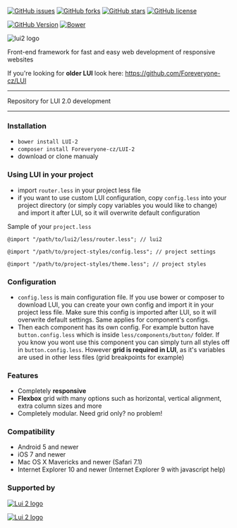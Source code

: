 [![GitHub issues](https://img.shields.io/github/issues/Foreveryone-cz/LUI-2.svg)](https://github.com/Foreveryone-cz/LUI-2/issues)
[![GitHub forks](https://img.shields.io/github/forks/Foreveryone-cz/LUI-2.svg)](https://github.com/Foreveryone-cz/LUI-2/network)
[![GitHub stars](https://img.shields.io/github/stars/Foreveryone-cz/LUI-2.svg)](https://github.com/Foreveryone-cz/LUI-2/stargazers)
[![GitHub license](https://img.shields.io/badge/license-MIT-blue.svg)](https://raw.githubusercontent.com/Foreveryone-cz/LUI-2/master/LICENSE)

[![GitHub Version](https://img.shields.io/badge/version-2.1.1-lightgrey.svg)](https://github.com/Foreveryone-cz/LUI-2/releases)
[![Bower](https://img.shields.io/bower/v/LUI-2.svg?maxAge=2592000)]()

![lui2 logo](http://less-ui.net/lui2_logo_medium.png)

Front-end framework for fast and easy web development of responsive websites

If you're looking for **older LUI** look here: https://github.com/Foreveryone-cz/LUI

---

Repository for LUI 2.0 development

---

### Installation
- `bower install LUI-2`
- `composer install Foreveryone-cz/LUI-2`
- download or clone manualy

### Using LUI in your project
- import `router.less` in your project less file
- if you want to use custom LUI configuration, copy `config.less` into your project directory (or simply copy variables you would like to change) and import it after LUI, so it will overwrite default configuration

Sample of your `project.less`
```less
@import "/path/to/lui2/less/router.less"; // lui2

@import "/path/to/project-styles/config.less"; // project settings

@import "/path/to/project-styles/theme.less"; // project styles
```

### Configuration
- `config.less` is main configuration file. If you use bower or composer to download LUI, you can create your own config and import it in your project less file. Make sure this config is imported after LUI, so it will overwrite default settings. Same applies for component's configs.
- Then each component has its own config. For example button have `button.config.less` which is inside `less/components/button/` folder. If you know you wont use this component  you can simply turn all styles off in `button.config.less`. However **grid is required in LUI**, as it's variables are used in other less files (grid breakpoints for example)


### Features
- Completely **responsive**
- **Flexbox** grid with many options such as horizontal, vertical alignment, extra column sizes and more
- Completely modular. Need grid only? no problem!

### Compatibility
- Android 5 and newer
- iOS 7 and newer
- Mac OS X Mavericks and newer (Safari 7.1)
- Internet Explorer 10 and newer (Internet Explorer 9 with javascript help)

### Supported by

[![Lui 2 logo](http://less-ui.net/browserstack_logo.png)](//browserstack.com)

[![Lui 2 logo](http://less-ui.net/foreveryone_logo.png)](//foreveryone.cz)
